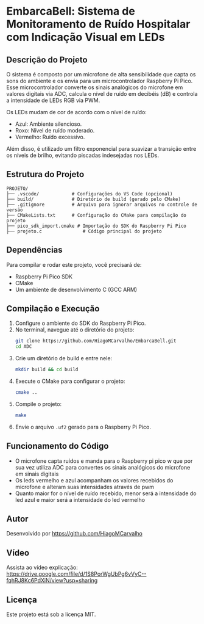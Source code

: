 # EmbarcaBell: Sistema de Monitoramento de Ruído Hospitalar com Indicação Visual em LEDs

## Descrição do Projeto

O sistema é composto por um microfone de alta sensibilidade que capta os sons do ambiente e os envia para um microcontrolador Raspberry Pi Pico. Esse microcontrolador converte os sinais analógicos do microfone em valores digitais via ADC, calcula o nível de ruído em decibéis (dB) e controla a intensidade de LEDs RGB via PWM.

Os LEDs mudam de cor de acordo com o nível de ruído:
- Azul: Ambiente silencioso.
- Roxo: Nível de ruído moderado.
- Vermelho: Ruído excessivo.

Além disso, é utilizado um filtro exponencial para suavizar a transição entre os níveis de brilho, evitando piscadas indesejadas nos LEDs.

## Estrutura do Projeto

```
PROJETO/
├── .vscode/            # Configurações do VS Code (opcional)
├── build/              # Diretório de build (gerado pelo CMake)
├── .gitignore          # Arquivo para ignorar arquivos no controle de versão
├── CMakeLists.txt      # Configuração do CMake para compilação do projeto
├── pico_sdk_import.cmake # Importação do SDK do Raspberry Pi Pico
├── projeto.c               # Código principal do projeto
```

## Dependências
Para compilar e rodar este projeto, você precisará de:
- Raspberry Pi Pico SDK
- CMake
- Um ambiente de desenvolvimento C (GCC ARM)

## Compilação e Execução
1. Configure o ambiente do SDK do Raspberry Pi Pico.
2. No terminal, navegue até o diretório do projeto:
   ```sh
   git clone https://github.com/HiagoMCarvalho/EmbarcaBell.git
   cd ADC
   ```
3. Crie um diretório de build e entre nele:
   ```sh
   mkdir build && cd build
   ```
4. Execute o CMake para configurar o projeto:
   ```sh
   cmake ..
   ```
5. Compile o projeto:
   ```sh
   make
   ```
6. Envie o arquivo `.uf2` gerado para o Raspberry Pi Pico.


## Funcionamento do Código
- O microfone capta ruídos e manda para o Raspberry pi pico w que por sua vez utiliza ADC para convertes os sinais analógicos do microfone em sinais digitais
- Os leds vermelho e azul acompanham os valores recebidos do microfone e alteram suas intensidades através de pwm
- Quanto maior for o nível de ruído recebido, menor será a intensidade do led azul e maior será a intensidade do led vermelho

## Autor
Desenvolvido por <https://github.com/HiagoMCarvalho>

## Vídeo
Assista ao vídeo explicação: <https://drive.google.com/file/d/1S8PorWgUbPg6vVyC--fqhRJ8Kc6PdXiN/view?usp=sharing>

## Licença
Este projeto está sob a licença MIT.

